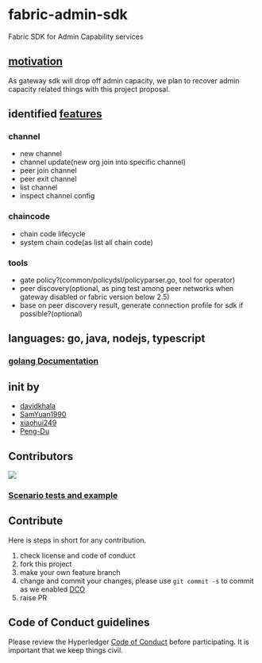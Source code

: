 # fabric-admin-sdk
Fabric SDK for Admin Capability services 

## [motivation](https://github.com/hyperledger/fabric-rfcs/pull/55)
As gateway sdk will drop off admin capacity, we plan to recover admin capacity related things with this project proposal.

## identified [features](https://github.com/Hyperledger-TWGC/fabric-admin-sdk/issues/15)

### channel
- new channel
- channel update(new org join into specific channel)
- peer join channel
- peer exit channel
- list channel 
- inspect channel config

### chaincode
- chain code lifecycle
- system chain code(as list all chain code)

### tools
- gate policy?(common/policydsl/policyparser.go, tool for operator)
- peer discovery(optional, as ping test among peer networks when gateway disabled or fabric version below 2.5)
- base on peer discovery result, generate connection profile for sdk if possible?(optional)

## languages: go, java, nodejs, typescript
### [golang Documentation](https://pkg.go.dev/github.com/hyperledger/fabric-admin-sdk)

## init by 
- [davidkhala](https://github.com/davidkhala)
- [SamYuan1990](https://github.com/SamYuan1990)
- [xiaohui249](https://github.com/xiaohui249)
- [Peng-Du](https://github.com/Peng-Du)

## Contributors
<a href="https://github.com/Hyperledger/fabric-admin-sdk/graphs/contributors">
  <img src="https://contributors-img.web.app/image?repo=Hyperledger/fabric-admin-sdk" />
</a>

### [Scenario tests and example](./test/e2e_test.go)

## Contribute
Here is steps in short for any contribution. 
1. check license and code of conduct
1. fork this project
1. make your own feature branch
1. change and commit your changes, please use `git commit -s` to commit as we enabled [DCO](https://probot.github.io/apps/dco/)
1. raise PR

## Code of Conduct guidelines
Please review the Hyperledger [Code of
Conduct](https://wiki.hyperledger.org/community/hyperledger-project-code-of-conduct)
before participating. It is important that we keep things civil.
